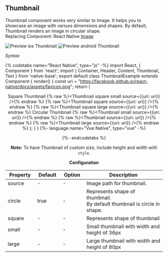 ## Thumbnail

Thumbnail component works very similar to Image. It helps you to showcase an image with variuos dimensions and shapes. By default, Thumbnail renders an image in circular shape.<br />
Replacing Component: React Native [Image](https://facebook.github.io/react-native/docs/image.html)

![Preview ios Thumbnail](https://github.com/GeekyAnts/NativeBase-KitchenSink/raw/v2.6.1/screenshots/ios/thumbnail.png)
![Preview android Thumbnail](https://github.com/GeekyAnts/NativeBase-KitchenSink/raw/v2.6.1/screenshots/android/thumbnail.png)

*Syntax*

{% codetabs name="React Native", type="js" -%}
import React, { Component } from 'react';
import { Container, Header, Content, Thumbnail, Text } from 'native-base';
export default class ThumbnailExample extends Component {
  render() {
    const uri = "https://facebook.github.io/react-native/docs/assets/favicon.png";
    return (
      <Container>
        <Header />
        <Content>
          <Text>Square Thumbnail</Text>
          {% raw %}<Thumbnail square small source={{uri: uri}} />{% endraw %}
          {% raw %}<Thumbnail square source={{uri: uri}} />{% endraw %}
          {% raw %}<Thumbnail square large source={{uri: uri}} />{% endraw %}
          <Text>Circular Thumbnail</Text>
          {% raw %}<Thumbnail small source={{uri: uri}} />{% endraw %}
          {% raw %}<Thumbnail source={{uri: uri}} />{% endraw %}
          {% raw %}<Thumbnail large source={{uri: uri}} />{% endraw %}
        </Content>
      </Container>
    );
  }
}
{%- language name="Vue Native", type="vue" -%}
<template>
  <nb-container>
    <nb-header />
    <nb-content>
      <nb-text>Square Thumbnail</nb-text>
      <nb-thumbnail square small :source="logo" />
      <nb-thumbnail square :source="logo" />
      <nb-thumbnail square large :source="logo" />
      <nb-text>Circular Thumbnail</nb-text>
      <nb-thumbnail small :source="logo" />
      <nb-thumbnail :source="logo" />
      <nb-thumbnail large :source="logo" />
    </nb-content>
  </nb-container>
</template>
<script>
import logo from "favicon.png";
export default {
  data: function() {
    return {
      logo: logo,
    };
  }
};
</script>
{%- endcodetabs %}
<br />

**Note:** To have Thumbnail of custom size, include height and width with <code>style</code>.


**Configuration**
<table class="table table-bordered">
        <thead>
            <tr>
                <th>Property</th>
                <th>Default</th>
                <th>Option</th>
                <th width="50%">Description</th>
            </tr>
        </thead>
        <tbody>
            <tr>
                <td>source</td>
                <td> - </td>
                <td> - </td>
                <td>Image path for thumbnail.</td>
            </tr>
            <tr>
                <td>circle</td>
                <td>true</td>
                <td> - </td>
                <td>
                    Represents shape of thumbnail.<br />
                    By default thumbnail is circle in shape.
                </td>
            </tr>
            <tr>
                <td>square</td>
                <td> - </td>
                <td> - </td>
                <td>
                    Represents shape of thumbnail
                </td>
            </tr>
            <tr>
                <td>small</td>
                <td> - </td>
                <td> - </td>
                <td>Small thumbnail with width and height of 36px</td>
            </tr>
            <tr>
                <td>large</td>
                <td> - </td>
                <td> - </td>
                <td>Large thumbnail with width and height of 80px</td>
            </tr>
        </tbody>
    </table><br />
